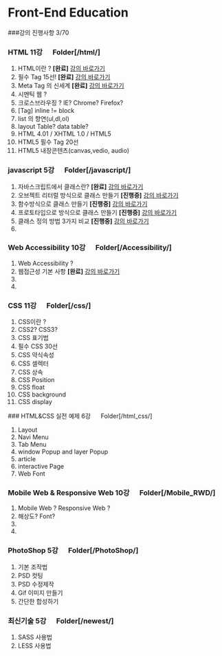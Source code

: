 # Front-End Education

###강의 진행사항 3/70

### HTML 11강   &nbsp;&nbsp;&nbsp;&nbsp;&nbsp;Folder[/html/]
<ol>
  <li>HTML이란 ? <strong>[완료]</strong> <a href="https://github.com/leetaesu/Reference/blob/master/html/html1.md">강의 바로가기</a></li>
  <li>필수 Tag 15선! <strong>[완료]</strong> <a href="https://github.com/leetaesu/Reference/blob/master/html/html2.md">강의 바로가기</a></li>
  <li>Meta Tag 의 신세계 <strong>[완료]</strong> <a href="https://github.com/leetaesu/Reference/blob/master/html/html3.md">강의 바로가기</a></li>
  <li>시멘틱 웹 ?</li>
  <li>크로스브라우징 ? IE? Chrome? Firefox?</li>
  <li>[Tag] inline != block </li>
  <li>list 의 향연(ul,dl,ol)</li>
  <li>layout Table? data table?</li>                                                                                               
  <li>HTML 4.01 / XHTML 1.0 / HTML5</li>
  <li>HTML5 필수 Tag 20선</li>
  <li>HTML5 내장콘텐츠(canvas,vedio, audio)</li>
</ol>


### javascript 5강   &nbsp;&nbsp;&nbsp;&nbsp;&nbsp;Folder[/javascript/]
<ol>
  <li>자바스크립트에서 클래스란? <strong>[완료]</strong> <a href="https://github.com/leetaesu/Reference/blob/master/javascript/javascript1.md">강의 바로가기</a></li>
  <li>오브젝트 리터럴 방식으로 클래스 만들기 <strong>[진행중]</strong> <a href="https://github.com/leetaesu/Reference/blob/master/javascript/javascript2.md">강의 바로가기</a></li>
  <li>함수방식으로 클래스 만들기 <strong>[진행중]</strong> <a href="https://github.com/leetaesu/Reference/blob/master/javascript/javascript3.md">강의 바로가기</a></li>
  <li>프로토타입으로 방식으로 클래스 만들기 <strong>[진행중]</strong> <a href="https://github.com/leetaesu/Reference/blob/master/javascript/javascript4.md">강의 바로가기</a></li>
  <li>클래스 정의 방법 3가지 비교 <strong>[진행중]</strong> <a href="https://github.com/leetaesu/Reference/blob/master/javascript/javascript5.md">강의 바로가기</a></li>
  <li></li>

</ol>


### Web Accessibility  10강   &nbsp;&nbsp;&nbsp;&nbsp;&nbsp;Folder[/Accessibility/]
<ol>
  <li>Web Accessibility ?</li>
  <li>웹접근성 기본 사항 <strong>[완료]</strong> <a href="https://github.com/leetaesu/Reference/blob/master/Accessibility/Accessibility2.md">강의 바로가기</a></li>
  <li></li>
  <li></li>
</ol>



### CSS  11강   &nbsp;&nbsp;&nbsp;&nbsp;&nbsp;Folder[/css/]
<ol>
  <li>CSS이란 ?</li>
  <li>CSS2? CSS3?</li>
  <li>CSS 표기법</li>
  <li>필수 CSS 30선</li>
  <li>CSS 약식속성</li>
  <li>CSS 셀렉터</li>
  <li>CSS 상속</li>
  <li>CSS Position</li>
  <li>CSS float</li>
  <li>CSS background</li>
  <li>CSS display</li>
</ol>
### HTML&CSS 실전 예제 6강   &nbsp;&nbsp;&nbsp;&nbsp;&nbsp;Folder[/html_css/]
<ol>
  <li>Layout</li>
  <li>Navi Menu</li>
  <li>Tab Menu</li>
  <li>window Popup and layer Popup</li>
  <li>article</li>
  <li>interactive Page</li>
  <li>Web Font</li>
</ol>

### Mobile Web & Responsive Web 10강   &nbsp;&nbsp;&nbsp;&nbsp;&nbsp;Folder[/Mobile_RWD/]
<ol>
  <li>Mobile Web ? Responsive Web ?</li>
  <li>해상도? Font?</li>
  <li></li>
  <li></li>
</ol>


### PhotoShop 5강   &nbsp;&nbsp;&nbsp;&nbsp;&nbsp;Folder[/PhotoShop/]
<ol>
  <li>기본 조작법</li>
  <li>PSD 컷팅</li>
  <li>PSD 수정제작</li>
  <li>Gif 이미지 만들기</li>
  <li>간단한 합성하기</li>
</ol>


### 최신기술 5강   &nbsp;&nbsp;&nbsp;&nbsp;&nbsp;Folder[/newest/]
<ol>
  <li>SASS 사용법</li>
  <li>LESS 사용법</li>
</ol>
